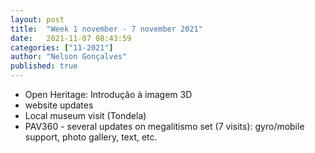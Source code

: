 ```yaml
---
layout: post
title:  "Week 1 november - 7 november 2021"
date:   2021-11-07 08:43:59
categories: ["11-2021"]
author: "Nelson Gonçalves"
published: true
---
```


* Open Heritage: Introdução à imagem 3D
* website updates
* Local museum visit (Tondela)
* PAV360 - several updates on megalitismo set (7 visits): gyro/mobile support, photo gallery, text, etc.
